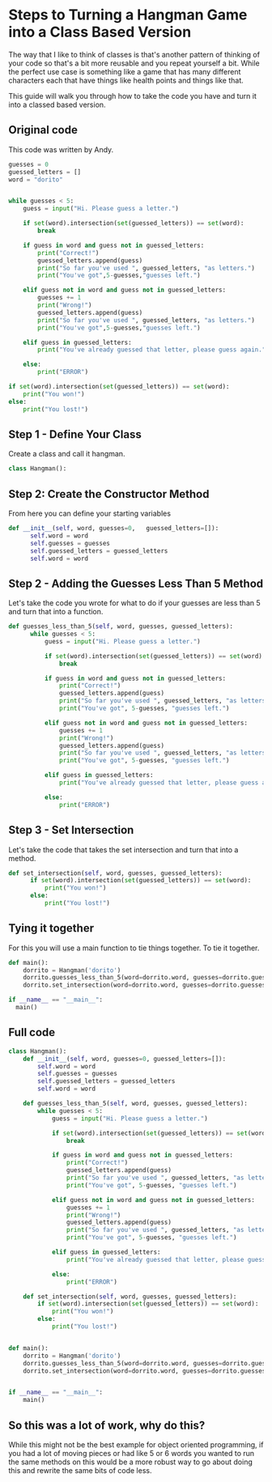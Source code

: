 # Steps to Turning a Hangman Game into a Class Based Version

The way that I like to think of classes is that's another pattern of thinking of your code so that's a bit more reusable and you repeat yourself a bit. While the perfect use case is something like a game that has many different characters each that have things like health points and things like that.

This guide will walk you through how to take the code you have and turn it into a classed based version.

## Original code
This code was written by Andy. 
```python
guesses = 0
guessed_letters = []
word = "dorito"


while guesses < 5:
    guess = input("Hi. Please guess a letter.")

    if set(word).intersection(set(guessed_letters)) == set(word):
        break

    if guess in word and guess not in guessed_letters:
        print("Correct!")
        guessed_letters.append(guess)
        print("So far you've used ", guessed_letters, "as letters.")
        print("You've got",5-guesses,"guesses left.")

    elif guess not in word and guess not in guessed_letters:
        guesses += 1
        print("Wrong!")
        guessed_letters.append(guess)
        print("So far you've used ", guessed_letters, "as letters.")
        print("You've got",5-guesses,"guesses left.")

    elif guess in guessed_letters:
        print("You've already guessed that letter, please guess again.")

    else:
        print("ERROR")

if set(word).intersection(set(guessed_letters)) == set(word):
    print("You won!")
else:
    print("You lost!")
```

## Step 1 - Define Your Class
Create a class and call it hangman.

```python
class Hangman():
```
## Step 2: Create the Constructor Method
From here you can define your starting variables

```python
def __init__(self, word, guesses=0,   guessed_letters=[]):
      self.word = word
      self.guesses = guesses
      self.guessed_letters = guessed_letters
      self.word = word
```

## Step 2 - Adding the Guesses Less Than 5 Method
Let's take the code you wrote for what to do if your guesses are less than 5 and turn that into a function.

```python
def guesses_less_than_5(self, word, guesses, guessed_letters):
      while guesses < 5:
          guess = input("Hi. Please guess a letter.")

          if set(word).intersection(set(guessed_letters)) == set(word):
              break

          if guess in word and guess not in guessed_letters:
              print("Correct!")
              guessed_letters.append(guess)
              print("So far you've used ", guessed_letters, "as letters.")
              print("You've got", 5-guesses, "guesses left.")

          elif guess not in word and guess not in guessed_letters:
              guesses += 1
              print("Wrong!")
              guessed_letters.append(guess)
              print("So far you've used ", guessed_letters, "as letters.")
              print("You've got", 5-guesses, "guesses left.")

          elif guess in guessed_letters:
              print("You've already guessed that letter, please guess again.")

          else:
              print("ERROR")
```
## Step 3 - Set Intersection
Let's take the code that takes the set intersection and turn that into a method.

```python
def set_intersection(self, word, guesses, guessed_letters):
      if set(word).intersection(set(guessed_letters)) == set(word):
          print("You won!")
      else:
          print("You lost!")
```

## Tying it together
For this you will use a main function to tie things together. To tie it together.

```python
def main():
    dorrito = Hangman('dorito')
    dorrito.guesses_less_than_5(word=dorrito.word, guesses=dorrito.guesses, guessed_letters=dorrito.guessed_letters)
    dorrito.set_intersection(word=dorrito.word, guesses=dorrito.guesses, guessed_letters=dorrito.guessed_letters)

if __name__ == "__main__":
  main()
```

## Full code
```python
class Hangman():
    def __init__(self, word, guesses=0, guessed_letters=[]):
        self.word = word
        self.guesses = guesses
        self.guessed_letters = guessed_letters
        self.word = word

    def guesses_less_than_5(self, word, guesses, guessed_letters):
        while guesses < 5:
            guess = input("Hi. Please guess a letter.")

            if set(word).intersection(set(guessed_letters)) == set(word):
                break

            if guess in word and guess not in guessed_letters:
                print("Correct!")
                guessed_letters.append(guess)
                print("So far you've used ", guessed_letters, "as letters.")
                print("You've got", 5-guesses, "guesses left.")

            elif guess not in word and guess not in guessed_letters:
                guesses += 1
                print("Wrong!")
                guessed_letters.append(guess)
                print("So far you've used ", guessed_letters, "as letters.")
                print("You've got", 5-guesses, "guesses left.")

            elif guess in guessed_letters:
                print("You've already guessed that letter, please guess again.")

            else:
                print("ERROR")

    def set_intersection(self, word, guesses, guessed_letters):
        if set(word).intersection(set(guessed_letters)) == set(word):
            print("You won!")
        else:
            print("You lost!")


def main():
    dorrito = Hangman('dorito')
    dorrito.guesses_less_than_5(word=dorrito.word, guesses=dorrito.guesses, guessed_letters=dorrito.guessed_letters)
    dorrito.set_intersection(word=dorrito.word, guesses=dorrito.guesses, guessed_letters=dorrito.guessed_letters)


if __name__ == "__main__":
    main()
```

## So this was a lot of work, why do this?
While this might not be the best example for object oriented programming, if you had a lot of moving pieces or had like 5 or 6 words you wanted to run the same methods on this would be a more robust way to go about doing this and rewrite the same bits of code less.
